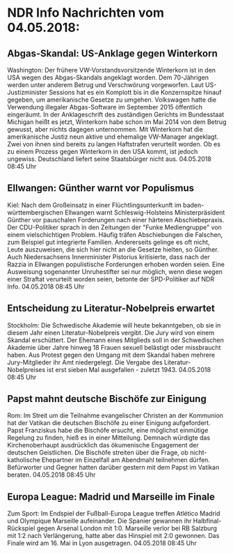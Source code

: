# NDR Info Nachrichten vom 04.05.2018:


## Abgas-Skandal: US-Anklage gegen Winterkorn
Washington: Der frühere VW-Vorstandsvorsitzende Winterkorn ist in den USA wegen des Abgas-Skandals angeklagt worden. Dem 70-Jährigen werden unter anderem Betrug und Verschwörung vorgeworfen. Laut US-Justizminister Sessions hat es ein Komplott bis in die Konzernspitze hinauf gegeben, um amerikanische Gesetze zu umgehen. Volkswagen hatte die Verwendung illegaler Abgas-Software im September 2015 öffentlich eingeräumt. In der Anklageschrift des zuständigen Gerichts im Bundesstaat Michigan heißt es jetzt, Winterkorn habe schon im Mai 2014 von dem Betrug gewusst, aber nichts dagegen unternommen. Mit Winterkorn hat die amerikanische Justiz neun aktive und ehemalige VW-Manager angeklagt. Zwei von ihnen sind bereits zu langen Haftstrafen verurteilt worden. Ob es zu einem Prozess gegen Winterkorn in den USA kommt, ist jedoch ungewiss. Deutschland liefert seine Staatsbürger nicht aus. 04.05.2018 08:45 Uhr 

## Ellwangen: Günther warnt vor Populismus
Kiel: Nach dem Großeinsatz in einer Flüchtlingsunterkunft im baden-württembergischen Ellwangen warnt Schleswig-Holsteins Ministerpräsident Günther vor pauschalen Forderungen nach einer härteren Abschiebepraxis. Der CDU-Politiker sprach in den Zeitungen der "Funke Mediengruppe" von einem vielschichtigen Problem. Häufig träfen Abschiebungen die Falschen, zum Beispiel gut integrierte Familien. Andererseits gelinge es oft nicht, Leute auszuweisen, die sich hier nicht an die Gesetze hielten, so Günther. Auch Niedersachsens Innenminister Pistorius kritisierte, dass nach der Razzia in Ellwangen populistische Forderungen erhoben worden seien. Eine Ausweisung sogenannter Unruhestifter sei nur möglich, wenn diese wegen einer Straftat verurteilt worden seien, betonte der SPD-Politiker auf NDR Info. 04.05.2018 08:45 Uhr 

## Entscheidung zu Literatur-Nobelpreis erwartet
Stockholm: Die Schwedische Akademie will heute bekanntgeben, ob sie in diesem Jahr einen Literatur-Nobelpreis vergibt. Die Jury wird von einem Skandal erschüttert. Der Ehemann eines Mitglieds soll in der Schwedischen Akademie über Jahre hinweg 18 Frauen sexuell belästigt oder missbraucht haben. Aus Protest gegen den Umgang mit dem Skandal haben mehrere Jury-Mitglieder ihr Amt niedergelegt. Die Vergabe des Literatur-Nobelpreises ist erst sieben Mal ausgefallen - zuletzt 1943. 04.05.2018 08:45 Uhr 

## Papst mahnt deutsche Bischöfe zur Einigung
Rom:	Im Streit um die Teilnahme evangelischer Christen an der Kommunion hat der Vatikan die deutschen Bischöfe zu einer Einigung aufgefordert. Papst Franziskus habe die Bischöfe ersucht, eine möglichst einmütige Regelung zu finden, hieß es in einer Mitteilung. Demnach würdigte das Kirchenoberhaupt ausdrücklich das ökumenische Engagement der deutschen Geistlichen. Die Bischöfe streiten über die Frage, ob nicht-katholische Ehepartner im Einzelfall am Abendmahl teilnehmen dürfen. Befürworter und Gegner hatten darüber gestern mit dem Papst im Vatikan beraten. 04.05.2018 08:45 Uhr 

## Europa League: Madrid und Marseille im Finale
Zum Sport: Im Endspiel der Fußball-Europa League treffen Atlético Madrid und Olympique Marseille aufeinander. Die Spanier gewannen ihr Halbfinal-Rückspiel gegen Arsenal London mit 1:0. Marseille verlor bei RB Salzburg mit 1:2 nach Verlängerung, hatte aber das Hinspiel mit 2:0 gewonnen. Das Finale wird am 16. Mai in Lyon ausgetragen. 04.05.2018 08:45 Uhr 
